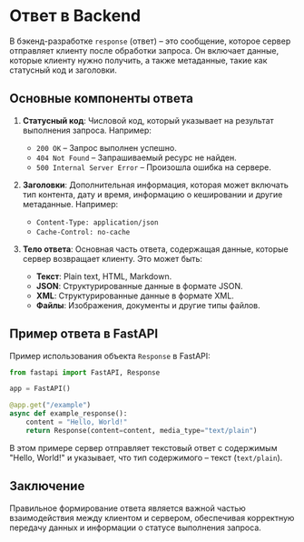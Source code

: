 # Ответ в Backend

В бэкенд-разработке `response` (ответ) – это сообщение, которое сервер отправляет клиенту после обработки запроса. Он включает данные, которые клиенту нужно получить, а также метаданные, такие как статусный код и заголовки.

## Основные компоненты ответа

1. **Статусный код**: Числовой код, который указывает на результат выполнения запроса. Например:
   - `200 OK` – Запрос выполнен успешно.
   - `404 Not Found` – Запрашиваемый ресурс не найден.
   - `500 Internal Server Error` – Произошла ошибка на сервере.

2. **Заголовки**: Дополнительная информация, которая может включать тип контента, дату и время, информацию о кешировании и другие метаданные. Например:
   - `Content-Type: application/json`
   - `Cache-Control: no-cache`

3. **Тело ответа**: Основная часть ответа, содержащая данные, которые сервер возвращает клиенту. Это может быть:
   - **Текст**: Plain text, HTML, Markdown.
   - **JSON**: Структурированные данные в формате JSON.
   - **XML**: Структурированные данные в формате XML.
   - **Файлы**: Изображения, документы и другие типы файлов.

## Пример ответа в FastAPI

Пример использования объекта `Response` в FastAPI:


```python
from fastapi import FastAPI, Response

app = FastAPI()

@app.get("/example")
async def example_response():
    content = "Hello, World!"
    return Response(content=content, media_type="text/plain")
```


В этом примере сервер отправляет текстовый ответ с содержимым "Hello, World!" и указывает, что тип содержимого – текст (`text/plain`).

## Заключение

Правильное формирование ответа является важной частью взаимодействия между клиентом и сервером, обеспечивая корректную передачу данных и информации о статусе выполнения запроса.
